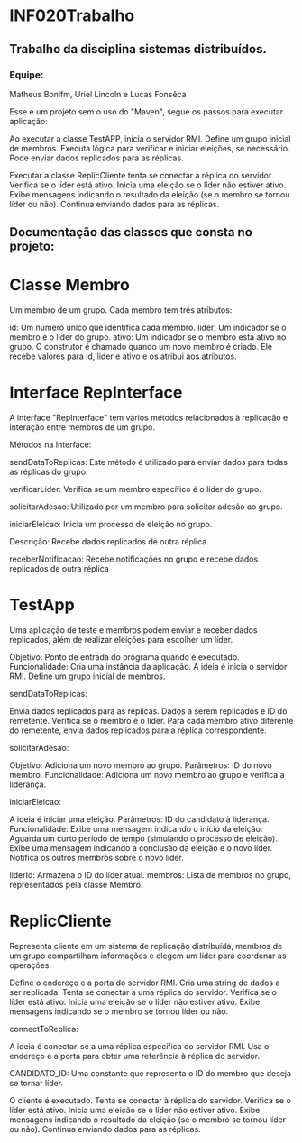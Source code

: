 # INF020Trabalho

## Trabalho da disciplina sistemas distribuídos.

### Equipe: 
Matheus Bonifm,
Uriel Lincoln e
Lucas Fonsêca

Esse é um projeto sem o uso do "Maven", segue os passos para executar aplicação: 


Ao executar a classe TestAPP, inicia o servidor RMI.
Define um grupo inicial de membros.
Executa lógica para verificar e iniciar eleições, se necessário.
Pode enviar dados replicados para as réplicas.

Executar a classe ReplicCliente
tenta se conectar à réplica do servidor.
Verifica se o líder está ativo.
Inicia uma eleição se o líder não estiver ativo.
Exibe mensagens indicando o resultado da eleição (se o membro se tornou líder ou não).
Continua enviando dados para as réplicas.

## Documentação das classes que consta no projeto: 

# **Classe Membro**
 Um membro de um grupo. 
Cada membro tem três atributos:

id: Um número único que identifica cada membro.
lider: Um indicador se o membro é o líder do grupo.
ativo: Um indicador se o membro está ativo no grupo.
O construtor é chamado quando um novo membro é criado. Ele recebe valores para id, lider e ativo e os atribui aos atributos.


# **Interface RepInterface**
A interface "RepInterface" tem vários métodos relacionados à replicação e interação entre membros de um grupo.

Métodos na Interface:

sendDataToReplicas: Este método é utilizado para enviar dados para todas as réplicas do grupo.


verificarLider: Verifica se um membro específico é o líder do grupo.

solicitarAdesao: Utilizado por um membro para solicitar adesão ao grupo.

iniciarEleicao: Inicia um processo de eleição no grupo.

Descrição: Recebe dados replicados de outra réplica.


receberNotificacao: Recebe notificações no grupo e recebe dados replicados de outra réplica



# **TestApp**
Uma aplicação de teste e membros podem enviar e receber dados replicados, além de realizar eleições para escolher um líder.


Objetivo: Ponto de entrada do programa quando é executado.
Funcionalidade:
Cria uma instância da aplicação.
A ideia é inicia o servidor RMI.
Define um grupo inicial de membros.

sendDataToReplicas:

Envia dados replicados para as réplicas.
Dados a serem replicados e ID do remetente.
Verifica se o membro é o líder.
Para cada membro ativo diferente do remetente, envia dados replicados para a réplica correspondente.


solicitarAdesao:

Objetivo: Adiciona um novo membro ao grupo.
Parâmetros: ID do novo membro.
Funcionalidade: Adiciona um novo membro ao grupo e verifica a liderança.

iniciarEleicao:

A ideia é iniciar uma eleição.
Parâmetros: ID do candidato à liderança.
Funcionalidade:
Exibe uma mensagem indicando o início da eleição.
Aguarda um curto período de tempo (simulando o processo de eleição).
Exibe uma mensagem indicando a conclusão da eleição e o novo líder.
Notifica os outros membros sobre o novo líder.


liderId: Armazena o ID do líder atual.
membros: Lista de membros no grupo, representados pela classe Membro.

# **ReplicCliente**
Representa cliente em um sistema de replicação distribuída, membros de um grupo compartilham informações e elegem um líder para coordenar as operações.


Define o endereço e a porta do servidor RMI.
Cria uma string de dados a ser replicada.
Tenta se conectar a uma réplica do servidor.
Verifica se o líder está ativo.
Inicia uma eleição se o líder não estiver ativo.
Exibe mensagens indicando se o membro se tornou líder ou não.


connectToReplica:

A ideia é conectar-se a uma réplica específica do servidor RMI.
Usa o endereço e a porta para obter uma referência à réplica do servidor.

CANDIDATO_ID: Uma constante que representa o ID do membro que deseja se tornar líder.


O cliente é executado.
Tenta se conectar à réplica do servidor.
Verifica se o líder está ativo.
Inicia uma eleição se o líder não estiver ativo.
Exibe mensagens indicando o resultado da eleição (se o membro se tornou líder ou não).
Continua enviando dados para as réplicas.



